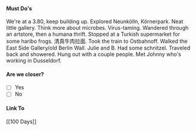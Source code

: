 #### Must Do's

We're at a 3.80, keep building up. Explored Neunkölln, Körnerpark. Neat little gallery. Think more about microbes. Virus-taming. Wandered through an artstore, then a humana thrift. Stopped at a Turkish supermarket for some haribo frogs. 清真牛肉拉面. Took the train to Ostbahnoff. Walked the East Side Gallery/old Berlin Wall. Julie and B. Had some schnitzel. Traveled back and showered. Hung out with a couple people. Met Johnny who's working in Dusseldorf.
#### Are we closer?
- [ ] Yes
- [ ] No
#### Link To
[[100 Days]]

